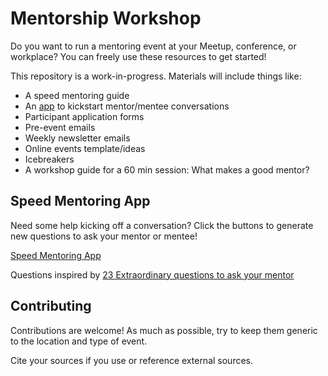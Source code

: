 # Mentorship Workshop
Do you want to run a mentoring event at your Meetup, conference, or workplace? You can freely use these resources to get started!

This repository is a work-in-progress. Materials will include things like:
- A speed mentoring guide
- An [app](https://ember-learn.github.io/mentorship-workshop/app/) to kickstart mentor/mentee conversations
- Participant application forms
- Pre-event emails
- Weekly newsletter emails
- Online events template/ideas
- Icebreakers
- A workshop guide for a 60 min session: What makes a good mentor?

## Speed Mentoring App

Need some help kicking off a conversation?
Click the buttons to generate new questions to ask
your mentor or mentee!

[Speed Mentoring App](https://ember-learn.github.io/mentorship-workshop/app/)

Questions inspired by [23 Extraordinary questions to ask your mentor](https://theresabradleybanta.com/23-extraordinary-questions-to-ask-your-mentor/)

## Contributing

Contributions are welcome! As much as possible, try
to keep them generic to the location and type of event.

Cite your sources if you use or reference external sources.